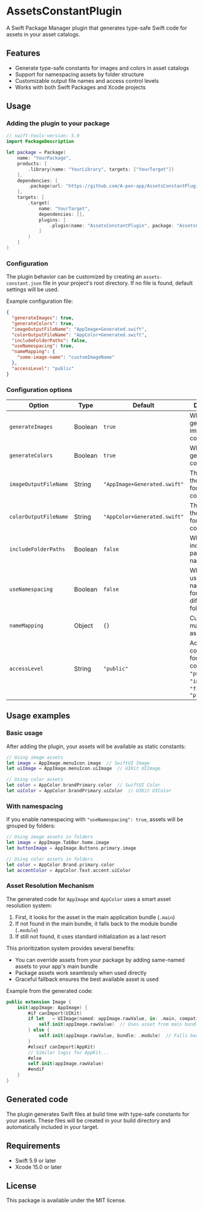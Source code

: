 # AssetsConstantPlugin

A Swift Package Manager plugin that generates type-safe Swift code for assets in your asset catalogs.

## Features

- Generate type-safe constants for images and colors in asset catalogs
- Support for namespacing assets by folder structure
- Customizable output file names and access control levels
- Works with both Swift Packages and Xcode projects

## Usage

### Adding the plugin to your package

```swift
// swift-tools-version: 5.9
import PackageDescription

let package = Package(
    name: "YourPackage",
    products: [
        .library(name: "YourLibrary", targets: ["YourTarget"])
    ],
    dependencies: [
        .package(url: "https://github.com/A-pen-app/AssetsConstantPlugin", from: "1.0.0")
    ],
    targets: [
        .target(
            name: "YourTarget",
            dependencies: [],
            plugins: [
                .plugin(name: "AssetsConstantPlugin", package: "AssetsConstantPlugin")
            ]
        )
    ]
)
```

### Configuration

The plugin behavior can be customized by creating an `assets-constant.json` file in your project's root directory. If no file is found, default settings will be used.

Example configuration file:

```json
{
  "generateImages": true,
  "generateColors": true,
  "imageOutputFileName": "AppImage+Generated.swift",
  "colorOutputFileName": "AppColor+Generated.swift",
  "includeFolderPaths": false,
  "useNamespacing": true,
  "nameMapping": {
    "some-image-name": "customImageName"
  },
  "accessLevel": "public"
}
```

### Configuration options

| Option | Type | Default | Description |
|--------|------|---------|-------------|
| `generateImages` | Boolean | `true` | Whether to generate image constants |
| `generateColors` | Boolean | `true` | Whether to generate color constants |
| `imageOutputFileName` | String | `"AppImage+Generated.swift"` | The name of the output file for image constants |
| `colorOutputFileName` | String | `"AppColor+Generated.swift"` | The name of the output file for color constants |
| `includeFolderPaths` | Boolean | `false` | Whether to include folder paths in asset names |
| `useNamespacing` | Boolean | `false` | Whether to use namespacing for assets in different folders |
| `nameMapping` | Object | `{}` | Custom name mappings for asset names |
| `accessLevel` | String | `"public"` | Access control level for generated code. Options: `"public"`, `"internal"`, `"fileprivate"`, `"private"` |

## Usage examples

### Basic usage

After adding the plugin, your assets will be available as static constants:

```swift
// Using image assets
let image = AppImage.menuIcon.image  // SwiftUI Image
let uiImage = AppImage.menuIcon.uiImage  // UIKit UIImage

// Using color assets
let color = AppColor.brandPrimary.color  // SwiftUI Color
let uiColor = AppColor.brandPrimary.uiColor  // UIKit UIColor
```

### With namespacing

If you enable namespacing with `"useNamespacing": true`, assets will be grouped by folders:

```swift
// Using image assets in folders
let image = AppImage.TabBar.home.image
let buttonImage = AppImage.Buttons.primary.image

// Using color assets in folders
let color = AppColor.Brand.primary.color
let accentColor = AppColor.Text.accent.uiColor
```

### Asset Resolution Mechanism

The generated code for `AppImage` and `AppColor` uses a smart asset resolution system:

1. First, it looks for the asset in the main application bundle (`.main`)
2. If not found in the main bundle, it falls back to the module bundle (`.module`)
3. If still not found, it uses standard initialization as a last resort

This prioritization system provides several benefits:
- You can override assets from your package by adding same-named assets to your app's main bundle
- Package assets work seamlessly when used directly
- Graceful fallback ensures the best available asset is used

Example from the generated code:

```swift
public extension Image {
    init(appImage: AppImage) {
        #if canImport(UIKit) 
        if let _ = UIImage(named: appImage.rawValue, in: .main, compatibleWith: nil) {
            self.init(appImage.rawValue)  // Uses asset from main bundle
        } else {
            self.init(appImage.rawValue, bundle: .module)  // Falls back to module bundle
        }
        #elseif canImport(AppKit)
        // Similar logic for AppKit...
        #else
        self.init(appImage.rawValue)
        #endif
    }
}
```

## Generated code

The plugin generates Swift files at build time with type-safe constants for your assets. These files will be created in your build directory and automatically included in your target.

## Requirements

- Swift 5.9 or later
- Xcode 15.0 or later

## License

This package is available under the MIT license. 
